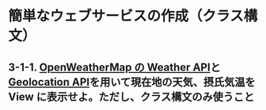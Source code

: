 # 簡単なウェブサービスの作成（クラス構文）

## 3-1-1. [OpenWeatherMap の Weather API](https://openweathermap.org/api)と[Geolocation API](https://developer.mozilla.org/ja/docs/Web/API/Geolocation_API)を用いて現在地の天気、摂氏気温を View に表示せよ。ただし、クラス構文のみ使うこと

